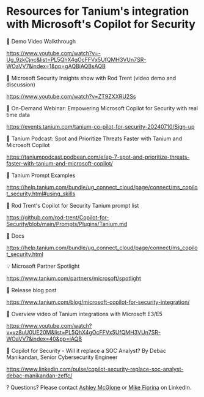 # Resources for Tanium's integration with Microsoft's Copilot for Security

🍿 Demo Video Walkthrough

https://www.youtube.com/watch?v=-Ug_9zkCjnc&list=PL5QhX4gOcFFVx5UfQMH3VUn7SR-WOaVV7&index=1&pp=gAQBiAQBsAQB

🍿 Microsoft Security Insights show with Rod Trent (video demo and discussion)

https://www.youtube.com/watch?v=ZT9ZXXRU2Ss 

🍿 On-Demand Webinar: Empowering Microsoft Copilot for Security with real time data

https://events.tanium.com/tanium-co-pilot-for-security-20240710/Sign-up

🎤 Tanium Podcast: Spot and Prioritize Threats Faster with Tanium and Microsoft Copilot

https://taniumpodcast.podbean.com/e/ep-7-spot-and-prioritize-threats-faster-with-tanium-and-microsoft-copilot/

📝 Tanium Prompt Examples

https://help.tanium.com/bundle/ug_connect_cloud/page/connect/ms_copilot_security.html#using_skills

📝 Rod Trent's Copilot for Security Tanium prompt list

https://github.com/rod-trent/Copilot-for-Security/blob/main/Prompts/Plugins/Tanium.md

📝 Docs

https://help.tanium.com/bundle/ug_connect_cloud/page/connect/ms_copilot_security.html

💡 Microsoft Partner Spotlight

https://www.tanium.com/partners/microsoft/spotlight

📣 Release blog post

https://www.tanium.com/blog/microsoft-copilot-for-security-integration/

🍿 Overview video of Tanium integrations with Microsoft E3/E5

https://www.youtube.com/watch?v=vz8uU0UE20M&list=PL5QhX4gOcFFVx5UfQMH3VUn7SR-WOaVV7&index=40&pp=iAQB

🤔 Copilot for Security - Will it replace a SOC Analyst? By Debac Manikandan, Senior Cybersecurity Engineer

https://www.linkedin.com/pulse/copilot-security-replace-soc-analyst-debac-manikandan-zeffc/


? Questions? Please contact [Ashley McGlone](https://www.linkedin.com/in/ashleymcglone/) or [Mike Fiorina](https://www.linkedin.com/in/mikefiorina/) on LinkedIn.
